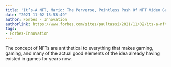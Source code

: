 ```yaml
---
title: 'It’s-A NFT, Mario: The Perverse, Pointless Push Of NFT Video Games'
date: "2021-11-02 13:53:49"
author: Forbes - Innovation
authorlink: https://www.forbes.com/sites/paultassi/2021/11/02/its-a-nft-mario-the-perverse-pointless-push-of-nft-video-games/
tags:
- Forbes-Innovation
---
```

The concept of NFTs are antithetical to everything that makes gaming, gaming, and many of the actual good elements of the idea already having existed in games for years now.